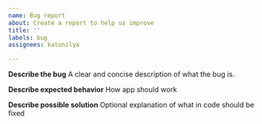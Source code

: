 ```yaml
---
name: Bug report
about: Create a report to help us improve
title: ''
labels: bug
assignees: katunilya

---
```


**Describe the bug**
A clear and concise description of what the bug is.

**Describe expected behavior**
How app should work

**Describe possible solution**
Optional explanation of what in code should be fixed
